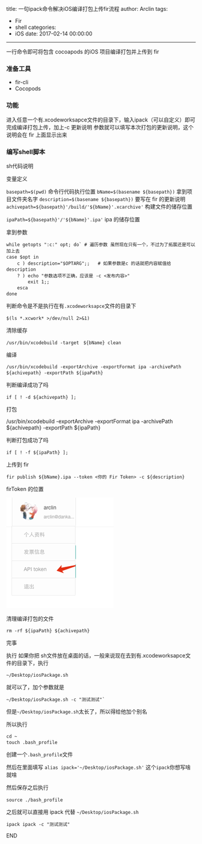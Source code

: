 title: 一句ipack命令解决iOS编译打包上传fir流程
author: Arclin
tags:
  - Fir
  - shell
categories:
  - iOS
date: 2017-02-14 00:00:00
---
一行命令即可将包含 cocoapods 的iOS 项目编译打包并上传到 fir
<!-- more -->

### 准备工具
 - fir-cli
 - Cocopods
 
### 功能

进入任意一个有.xcodeworksapce文件的目录下，输入ipack（可以自定义）即可完成编译打包上传，加上-c 更新说明
参数就可以填写本次打包的更新说明，这个说明会在 fir 上面显示出来

### 编写shell脚本

sh代码说明

变量定义

`basepath=$(pwd)`  命令行代码执行位置
`bName=$(basename ${basepath})`  拿到项目文件夹名字
`description=$(basename ${basepath})` 要写在 fir 的更新说明
`achivepath=${basepath}'/build/'${bName}'.xcarchive'` 构建文件的储存位置

`ipaPath=${basepath}'/'${bName}'.ipa'` ipa 的储存位置

拿到参数

```
while getopts ":c:" opt; do` # 遍历参数 虽然现在只有一个，不过为了拓展还是可以加上去
case $opt in
    c ) description="$OPTARG";;   # 如果参数是c 的话就把内容赋值给description
    ? ) echo "参数选项不正确，应该是 -c <发布内容>"
        exit 1;;
    esca
done
```

判断命令是不是执行在有`.xcodeworksapce`文件的目录下

`$(ls *.xcwork* >/dev/null 2>&1)`

清除缓存

```
/usr/bin/xcodebuild -target　${bName} clean
```

编译

```
/usr/bin/xcodebuild -exportArchive -exportFormat ipa -archivePath ${achivepath} -exportPath ${ipaPath}
```

判断编译成功了吗

`if [ ! -d ${achivepath} ];`

打包

/usr/bin/xcodebuild -exportArchive -exportFormat ipa -archivePath ${achivepath} -exportPath ${ipaPath}

判断打包成功了吗

`if [ ! -f ${ipaPath} ];`

上传到 fir

```
fir publish ${bName}.ipa --token <你的 Fir Token> -c ${description}
```

firToken 的位置

![](/images/pasted-0.png)

清理编译打包的文件

```
rm -rf ${ipaPath} ${achivepath}
```

完事

执行
如果你把 sh文件放在桌面的话，一般来说现在去到有.xcodeworksapce文件的目录下，执行

```
~/Desktop/iosPackage.sh
```

就可以了，加个参数就是

```
~/Desktop/iosPackage.sh -c "测试测试"`
```

但是`~/Desktop/iosPackage.sh`太长了，所以得给他加个别名

所以执行

```
cd ~
touch .bash_profile
```

创建一个`.bash_profile`文件

然后在里面填写 `alias ipack='~/Desktop/iosPackage.sh'`
这个`ipack`你想写啥就啥

然后保存之后执行

`source ./bash_profile`

之后就可以直接用 ipack 代替 `~/Desktop/iosPackage.sh`

`ipack ipack -c "测试测试"`

END